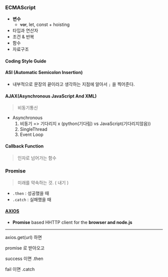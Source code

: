 ### ECMAScript

* **변수**
  * ~~var~~, let, const + hoisting
* 타입과 연산자
* 조건 & 반복
* 함수
* 자료구조



#### Coding Style Guide



#### ASI (Automatic Semicolon Insertion)

* 내부적으로 문장의 끝이라고 생각하는 지점에 알아서 `;` 을 찍어준다.



#### AJAX(Asynchronous JavaScript And XML)

> 비동기통신

* Asynchronous
  1. 비동기 => 기다리지 x	 (python(기다림) vs JavaScript(기다리지않음))
  2. SingleThread
  3. Event Loop



#### Callback Function

> 인자로 넘어가는 함수



### Promise

> 미래를 약속하는 것. ( 내기 )

* `.then` : 성공했을 때
* `.catch` : 실패했을 때



#### <u>AXIOS</u>

* **Promise** based HHTTP client for the **browser and node.js**



___

axios.get(url) 하면

promise 로 받아오고

success 이면 .then

fail 이면 .catch


